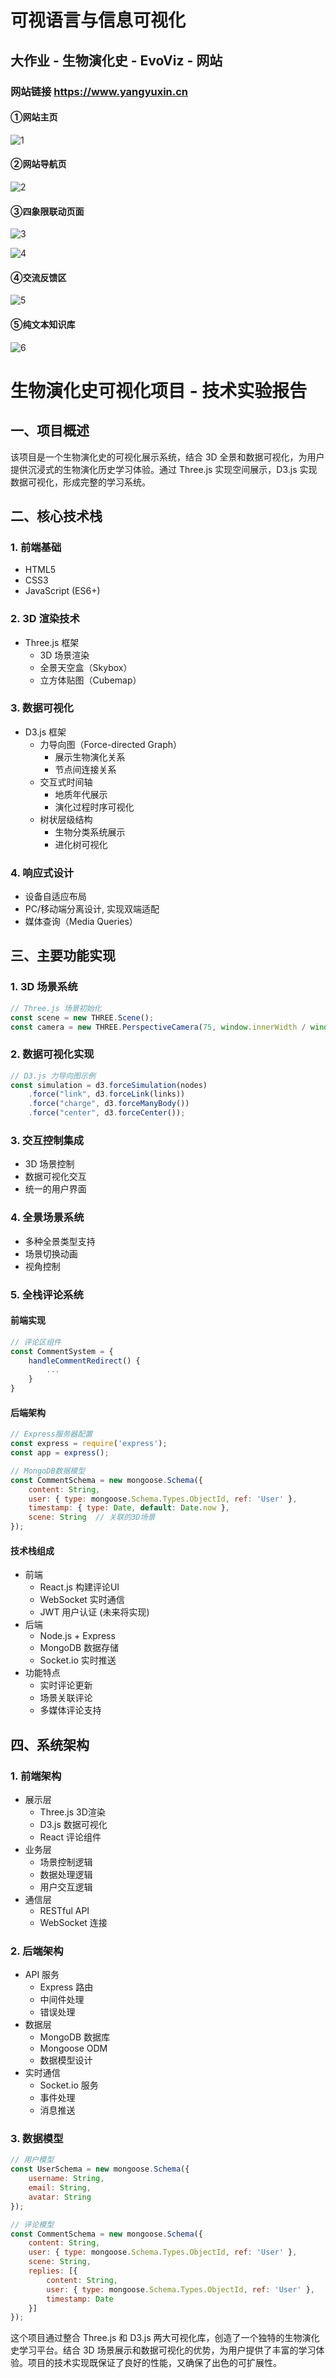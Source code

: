 # 可视语言与信息可视化

## 大作业 - 生物演化史 - EvoViz - 网站

### 网站链接 https://www.yangyuxin.cn 

#### ①网站主页 

![1](.\readme-static\1.jpg)

#### ②网站导航页

![2](.\readme-static\2.png)

#### ③四象限联动页面

![3](.\readme-static\3.png)

![4](.\readme-static\4.png)

#### ④交流反馈区

![5](.\readme-static\5.png)

#### ⑤纯文本知识库

![6](.\readme-static\6.png)

# 生物演化史可视化项目 - 技术实验报告

## 一、项目概述

该项目是一个生物演化史的可视化展示系统，结合 3D 全景和数据可视化，为用户提供沉浸式的生物演化历史学习体验。通过 Three.js 实现空间展示，D3.js 实现数据可视化，形成完整的学习系统。

## 二、核心技术栈

### 1. 前端基础

- HTML5
- CSS3
- JavaScript (ES6+)

### 2. 3D 渲染技术

- Three.js 框架
  - 3D 场景渲染
  - 全景天空盒（Skybox）
  - 立方体贴图（Cubemap）

### 3. 数据可视化

- D3.js 框架
  - 力导向图（Force-directed Graph）
    - 展示生物演化关系
    - 节点间连接关系
  - 交互式时间轴
    - 地质年代展示
    - 演化过程时序可视化
  - 树状层级结构
    - 生物分类系统展示
    - 进化树可视化

### 4. 响应式设计

- 设备自适应布局
- PC/移动端分离设计, 实现双端适配
- 媒体查询（Media Queries）

## 三、主要功能实现

### 1. 3D 场景系统

```javascript
// Three.js 场景初始化
const scene = new THREE.Scene();
const camera = new THREE.PerspectiveCamera(75, window.innerWidth / window.innerHeight, 0.1, 1000);
```

### 2. 数据可视化实现

```javascript
// D3.js 力导向图示例
const simulation = d3.forceSimulation(nodes)
    .force("link", d3.forceLink(links))
    .force("charge", d3.forceManyBody())
    .force("center", d3.forceCenter());
```

### 3. 交互控制集成

- 3D 场景控制
- 数据可视化交互
- 统一的用户界面

### 4. 全景场景系统

- 多种全景类型支持
- 场景切换动画
- 视角控制

### 5. 全栈评论系统

#### 前端实现

```javascript
// 评论区组件
const CommentSystem = {
    handleCommentRedirect() {
        ...
    }
}
```

#### 后端架构

```javascript
// Express服务器配置
const express = require('express');
const app = express();

// MongoDB数据模型
const CommentSchema = new mongoose.Schema({
    content: String,
    user: { type: mongoose.Schema.Types.ObjectId, ref: 'User' },
    timestamp: { type: Date, default: Date.now },
    scene: String  // 关联的3D场景
});
```

#### 技术栈组成

- 前端
  - React.js 构建评论UI
  - WebSocket 实时通信
  - JWT 用户认证 (未来将实现)
- 后端
  - Node.js + Express
  - MongoDB 数据存储
  - Socket.io 实时推送
- 功能特点
  - 实时评论更新
  - 场景关联评论
  - 多媒体评论支持

## 四、系统架构

### 1. 前端架构

- 展示层
  - Three.js 3D渲染
  - D3.js 数据可视化
  - React 评论组件
- 业务层
  - 场景控制逻辑
  - 数据处理逻辑
  - 用户交互逻辑
- 通信层
  - RESTful API
  - WebSocket 连接

### 2. 后端架构

- API 服务
  - Express 路由
  - 中间件处理
  - 错误处理
- 数据层
  - MongoDB 数据库
  - Mongoose ODM
  - 数据模型设计
- 实时通信
  - Socket.io 服务
  - 事件处理
  - 消息推送

### 3. 数据模型

```javascript
// 用户模型
const UserSchema = new mongoose.Schema({
    username: String,
    email: String,
    avatar: String
});

// 评论模型
const CommentSchema = new mongoose.Schema({
    content: String,
    user: { type: mongoose.Schema.Types.ObjectId, ref: 'User' },
    scene: String,
    replies: [{
        content: String,
        user: { type: mongoose.Schema.Types.ObjectId, ref: 'User' },
        timestamp: Date
    }]
});
```

这个项目通过整合 Three.js 和 D3.js 两大可视化库，创造了一个独特的生物演化史学习平台。结合 3D 场景展示和数据可视化的优势，为用户提供了丰富的学习体验。项目的技术实现既保证了良好的性能，又确保了出色的可扩展性。